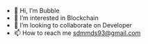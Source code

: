 - 👋 Hi, I’m Bubble
- 👀 I’m interested in Blockchain
- 💞️ I’m looking to collaborate on Developer
- 📫 How to reach me sdmmds93@gmail.com

<!---
Bubble is a ✨ special ✨ repository because its `README.md` (this file) appears on your GitHub profile.
You can click the Preview link to take a look at your changes.
--->
